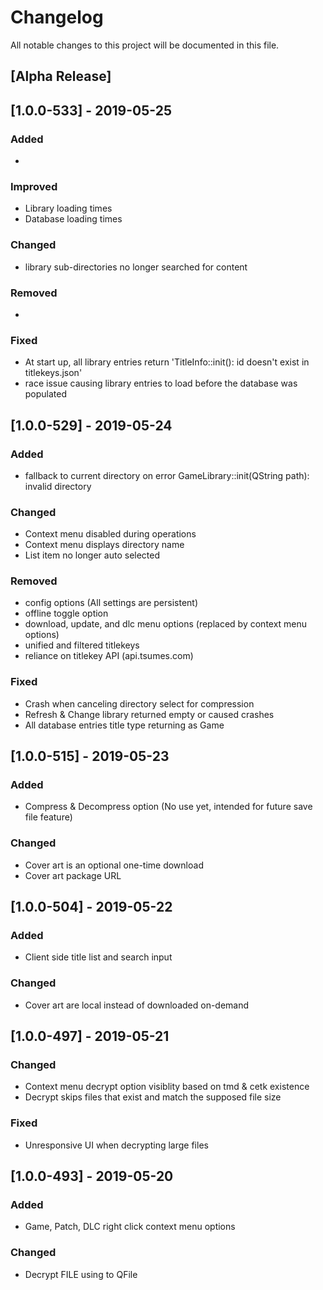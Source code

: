# Changelog
All notable changes to this project will be documented in this file.

## [Alpha Release]

## [1.0.0-533] - 2019-05-25
### Added
- 

### Improved
- Library loading times
- Database loading times

### Changed
- library sub-directories no longer searched for content

### Removed
- 

### Fixed
- At start up, all library entries return 'TitleInfo::init(): id doesn't exist in titlekeys.json'
- race issue causing library entries to load before the database was populated


## [1.0.0-529] - 2019-05-24
### Added
- fallback to current directory on error GameLibrary::init(QString path): invalid directory

### Changed
- Context menu disabled during operations
- Context menu displays directory name
- List item no longer auto selected

### Removed
- config options (All settings are persistent)
- offline toggle option
- download, update, and dlc menu options (replaced by context menu options)
- unified and filtered titlekeys
- reliance on titlekey API (api.tsumes.com)

### Fixed
- Crash when canceling directory select for compression
- Refresh & Change library returned empty or caused crashes
- All database entries title type returning as Game


## [1.0.0-515] - 2019-05-23
### Added
- Compress & Decompress option (No use yet, intended for future save file feature)

### Changed
- Cover art is an optional one-time download
- Cover art package URL


## [1.0.0-504] - 2019-05-22
### Added
- Client side title list and search input

### Changed
- Cover art are local instead of downloaded on-demand


## [1.0.0-497] - 2019-05-21
### Changed
- Context menu decrypt option visiblity based on tmd & cetk existence
- Decrypt skips files that exist and match the supposed file size

### Fixed
- Unresponsive UI when decrypting large files


## [1.0.0-493] - 2019-05-20
### Added
- Game, Patch, DLC right click context menu options

### Changed
- Decrypt FILE using to QFile